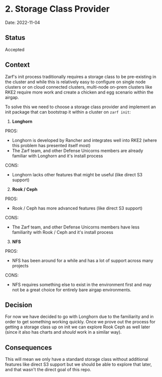 # 2. Storage Class Provider

Date: 2022-11-04

## Status

Accepted

## Context

Zarf's init process traditionally requires a storage class to be pre-existing in the cluster and while this is relatively easy to configure on single node clusters or on cloud connected clusters, multi-node on-prem clusters like RKE2 require more work and create a chicken and egg scenario within the airgap.

To solve this we need to choose a storage class provider and implement an init package that can bootstrap it within a cluster on `zarf init`:

1. **Longhorn**

PROS:

- Longhorn is developed by Rancher and integrates well into RKE2 (where this problem has presented itself most)
- The Zarf team, and other Defense Unicorns members are already familiar with Longhorn and it's install process

CONS:

- Longhorn lacks other features that might be useful (like direct S3 support)

2. **Rook / Ceph**

PROS:

- Rook / Ceph has more advanced features (like direct S3 support)

CONS:

- The Zarf team, and other Defense Unicorns members have less familiarity with Rook / Ceph and it's install process

3. **NFS**

PROS:

- NFS has been around for a while and has a lot of support across many projects

CONS:

- NFS requires something else to exist in the environment first and may not be a great choice for entirely bare airgap environments.

## Decision

For now we have decided to go with Longhorn due to the familiarity and in order to get something working quickly.  Once we prove out the process for getting a storage class up on init we can explore Rook Ceph as well later (since it also has charts and _should_ work in a similar way).

## Consequences

This will mean we only have a standard storage class without additional features like direct S3 support but we should be able to explore that later, and that wasn't the direct goal of this repo.
